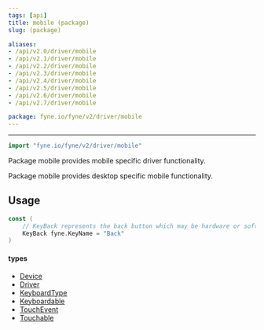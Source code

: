 ```yaml
---
tags: [api]
title: mobile (package)
slug: (package)

aliases:
- /api/v2.0/driver/mobile
- /api/v2.1/driver/mobile
- /api/v2.2/driver/mobile
- /api/v2.3/driver/mobile
- /api/v2.4/driver/mobile
- /api/v2.5/driver/mobile
- /api/v2.6/driver/mobile
- /api/v2.7/driver/mobile

package: fyne.io/fyne/v2/driver/mobile
---
```



---
```go
import "fyne.io/fyne/v2/driver/mobile"
```

Package mobile provides mobile specific driver functionality.

Package mobile provides desktop specific mobile functionality.

## Usage

```go
const (
	// KeyBack represents the back button which may be hardware or software
	KeyBack fyne.KeyName = "Back"
)
```

#### types

 * [Device](device.html)
 * [Driver](driver.html)
 * [KeyboardType](keyboardtype.html)
 * [Keyboardable](keyboardable.html)
 * [TouchEvent](touchevent.html)
 * [Touchable](touchable.html)

